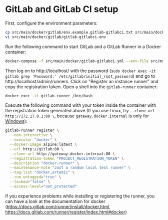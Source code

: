 # GitLab and GitLab CI setup

First, configure the environment parameters:
```bash
cp src/main/docker/gitlab/env.example.gitlab-gitlabci.txt src/main/docker/gitlab/gitlab-gitlabci.env
vi src/main/docker/gitlab/gitlab-gitlabci.env
```

Run the following command to start GitLab and a GitLab Runner in a Docker container:
<!--
TODO: is there more to these variables then the non-secret settings? Can we integrate them in the docker-compose file?
-->
```bash
docker-compose -f src/main/docker/gitlab-gitlabci.yml --env-file src/main/docker/gitlab/gitlab-gitlabci.env up --build -d
```

Then log on to http://localhost/ with the password (`sudo docker exec -it gitlab grep 'Password:' /etc/gitlab/initial_root_password`) and go to http://localhost/admin/runners.
Click on "Register an instance runner" and copy the registration token.
Open a shell into the `gitlab-runner` container:
```bash
docker exec -it gitlab-runner /bin/bash
```
Execute the following command with your token inside the container with the registration token generated above (If you use Linux, try `--clone-url http://172.17.0.1:80 \`, because `gateway.docker.internal` is only for [Windows](https://docs.docker.com/desktop/windows/networking/#use-cases-and-workarounds)):
```bash
gitlab-runner register \
  --non-interactive \
  --executor "docker" \
  --docker-image alpine:latest \
  --url http://gitlab:80 \
  --clone-url http://gateway.docker.internal:80 \
  --registration-token "PROJECT_REGISTRATION_TOKEN" \
  --description "docker-runner" \
  --maintenance-note "Just a random local test runner" \
  --tag-list "docker,artemis" \
  --run-untagged="true" \
  --locked="false" \
  --access-level="not_protected"
```

If you experience problems while installing or registering the runner, you can have a look at the documentation for docker (https://docs.gitlab.com/runner/install/docker.html, https://docs.gitlab.com/runner/register/index.html#docker)
